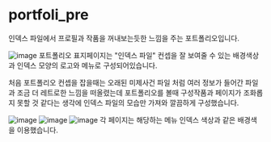 # portfoli_pre
인덱스 파일에서 프로필과 작품을 꺼내보는듯한 느낌을 주는 포트폴리오입니다.

![image](https://user-images.githubusercontent.com/105402240/187142084-b9fbd73d-eb85-48b7-80d9-157db5f5fa15.png)
포트폴리오 표지페이지는 "인덱스 파일" 컨셉을 잘 보여줄 수 있는 배경색상과 인덱스 모양의 로고와 메뉴로 구성되어있습니다.

처음 포트폴리오 컨셉을 잡을때는 오래된 미제사건 파일 처럼 여러 정보가 들어간 파일과 조금 더 레트로한 느낌을 떠올렸는데
포트폴리오를 볼때 구성작품과 페이지가 조화롭지 못할 것 같다는 생각에 인덱스 파일의 모습만 가져와 깔끔하게 구성했습니다.

![image](https://user-images.githubusercontent.com/105402240/187144006-edb7f974-4deb-4e59-a77a-fe15913b35ce.png)
![image](https://user-images.githubusercontent.com/105402240/187144522-7871961b-b0c8-4005-9560-5b729b4a5c4b.png)
![image](https://user-images.githubusercontent.com/105402240/187144721-55713c43-a440-473c-a3df-9156617c1ed2.png)
각 페이지는 해당하는 메뉴 인덱스 색상과 같은 배경색을 이용했습니다. 
